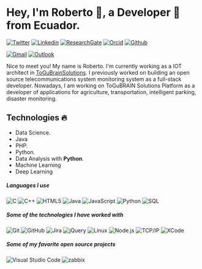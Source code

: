 <!-- Your title -->
# Hey, I'm Roberto 👋, a Developer 🚀 from Ecuador.

[![Twitter](https://img.shields.io/badge/-Twitter-1ca0f1?style=flat&logo=twitter&logoColor=white)](https://twitter.com/rotoapanta)
[![Linkedin](https://img.shields.io/badge/-LinkedIn-blue?style=flat&logo=Linkedin&logoColor=white)](https://www.linkedin.com/in/roberto-carlos-toapanta-g/)
[![ResearchGate](https://img.shields.io/badge/-ResearchGate-00CCBB?style=flat&logo=ResearchGate&logoColor=white)](https://www.researchgate.net/profile/Roberto_Toapanta_G)
[![Orcid](https://img.shields.io/badge/-Orcid-A9D63E?style=flat&logo=orcid&logoColor=white)](https://orcid.org/0000-0002-2544-4981)
[![Github](https://img.shields.io/badge/-Github-000?style=flat&logo=Github&logoColor=white)](https://github.com/rotoapanta)
<!-- [![Instagram](https://img.shields.io/badge/-Instagram-c13584?style=flat&labelColor=c13584&logo=instagram&logoColor=white)](https://www.instagram.com/murillo_comino/)-->
[![Gmail](https://img.shields.io/badge/-Gmail-c14438?style=flat&logo=Gmail&logoColor=white)](mailto:robertocarlos.toapanta@gmail.com)
[![Outlook](https://img.shields.io/badge/-Outlook-0078D4?style=flat&logo=Microsoft-Outlook&logoColor=white)](mailto:robertinho_6_krlos@hotmail.com)


Nice to meet you! My name is Roberto. I'm currently working as a IOT architect in [ToGuBrainSolutions](https://togubrain.tk/). I previously worked on building an open source telecommunications system monitoring system as a full-stack developer. Nowadays, I am working on ToGuBRAIN Solutions Platform as a developer of applications for agriculture, transportation, intelligent parking, disaster monitoring.

## Technologies :fire:
- Data Science.
- Java
- PHP.
- Python.
- Data Analysis with **Python**.
- Machine Learning
- Deep Learning

##### Languages I use

![C](https://img.shields.io/badge/-C-000000?style=flat&logo=c)
![C++](https://img.shields.io/badge/-C++-000000?style=flat&logo=c%2B%2B)
![HTML5](https://img.shields.io/badge/-HTML5-000000?style=flat&logo=html5)
![Java](https://img.shields.io/badge/-Java-000000?style=flat&logo=java)
![JavaScript](https://img.shields.io/badge/-JavaScript-000000?style=flat&logo=javascript)
![Python](https://img.shields.io/badge/-Python-000000?style=flat&logo=python)
![SQL](https://img.shields.io/badge/-SQL-000000?style=flat&logo=postgresql)

##### Some of the technologies I have worked with

![Git](https://img.shields.io/badge/-Git-222222?style=flat&logo=git&logoColor=F05032)
![GitHub](https://img.shields.io/badge/-GitHub-222222?style=flat&logo=github&logoColor=181717)
![Jira](https://img.shields.io/badge/-Jira-222222?style=flat&logo=jira-software&logoColor=white&logoColor=0052CC)
![jQuery](https://img.shields.io/badge/-jQuery-222222?style=flat&logo=jQuery&logoColor=0769AD)
![Linux](https://img.shields.io/badge/-Linux-222222?style=flat&logo=linux&logoColor=FCC624)
![Node.js](https://img.shields.io/badge/-Node.js-222222?style=flat&logo=node.js&logoColor=339933)
![TCP/IP](https://img.shields.io/badge/-TCP/IP-222222?style=flat&logo=cisco&logoColor=white)
![XCode](https://img.shields.io/badge/-XCode-222222?style=flat&logo=XCode&logoColor=1575F9)

##### Some of my favorite open source projects

<!--[![Bitwarden](https://img.shields.io/badge/-Bitwarden-444444?style=flat&logo=bitwarden&logoColor=175DDC)](https://github.com/bitwarden)
[![Dark Reader](https://img.shields.io/badge/-Dark&#32;Reader-444444?style=flat&logo=Dark-Reader&logoColor=2f7485)](https://github.com/darkreader/darkreader)
[![uBlock Origin](https://img.shields.io/badge/-uBlock&#32;Origin-444444?style=flat&logo=UBlock-Origin&logoColor=800000)](https://github.com/gorhill/uBlock) 
[![MEGA](https://img.shields.io/badge/-MEGA-444444?style=flat&logo=mega&logoColor=D9272E)](ttps://github.com/meganz/) 
[![Tor](https://img.shields.io/badge/-Tor-444444?style=flat&logo=tor&logoColor=7E4798)](https://www.torproject.org/) -->
![Visual Studio Code](https://img.shields.io/badge/-VSCode-444444?style=flat&logo=visual-studio-code&logoColor=007ACC)
![zabbix](https://img.shields.io/badge/-zabbix-D0021B?style=flat&logo=zabbix&logoColor=1575F9)
